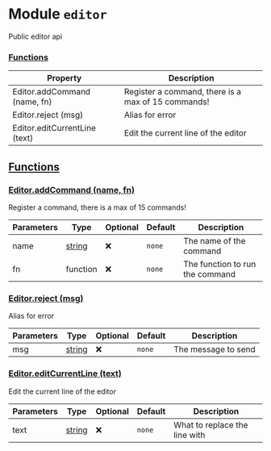 # Module `editor`

Public editor api

### [Functions](#Functions)

| Property                      | Description                                        |
| ----------------------------- | -------------------------------------------------- |
| Editor.addCommand (name, fn)  | Register a command, there is a max of 15 commands! |
| Editor.reject (msg)           | Alias for error                                    |
| Editor.editCurrentLine (text) | Edit the current line of the editor                |

## [Functions](#Functions)

### [Editor.addCommand (name, fn)](#Editor.addCommand)

Register a command, there is a max of 15 commands!

| Parameters | Type                                                                             | Optional | Default | Description                     |
| ---------- | -------------------------------------------------------------------------------- | -------- | ------- | ------------------------------- |
| name       | <a class="type" href="https://www.lua.org/manual/5.1/manual.html#5.4">string</a> | ❌       | `none`  | The name of the command         |
| fn         | <span class="type">function</span>                                               | ❌       | `none`  | The function to run the command |

### [Editor.reject (msg)](#Editor.reject)

Alias for error

| Parameters | Type                                                                             | Optional | Default | Description         |
| ---------- | -------------------------------------------------------------------------------- | -------- | ------- | ------------------- |
| msg        | <a class="type" href="https://www.lua.org/manual/5.1/manual.html#5.4">string</a> | ❌       | `none`  | The message to send |

### [Editor.editCurrentLine (text)](#Editor.editCurrentLine)

Edit the current line of the editor

| Parameters | Type                                                                             | Optional | Default | Description                   |
| ---------- | -------------------------------------------------------------------------------- | -------- | ------- | ----------------------------- |
| text       | <a class="type" href="https://www.lua.org/manual/5.1/manual.html#5.4">string</a> | ❌       | `none`  | What to replace the line with |
